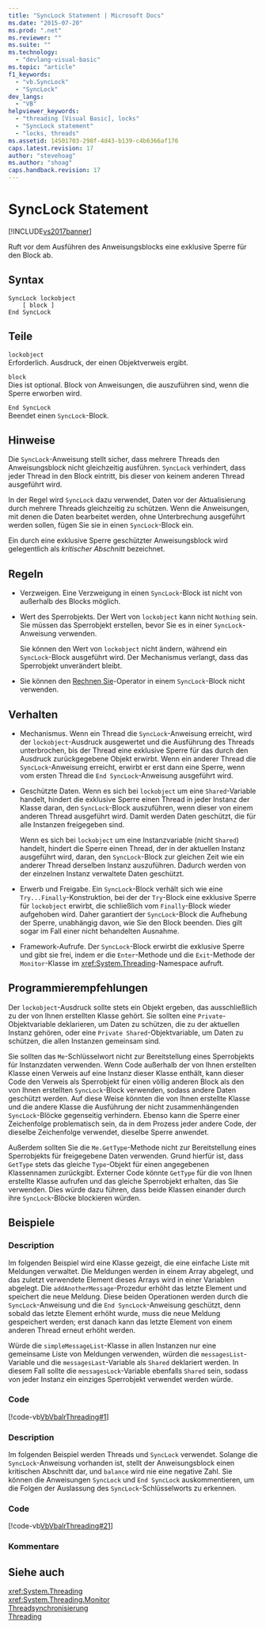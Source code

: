 ```yaml
---
title: "SyncLock Statement | Microsoft Docs"
ms.date: "2015-07-20"
ms.prod: ".net"
ms.reviewer: ""
ms.suite: ""
ms.technology: 
  - "devlang-visual-basic"
ms.topic: "article"
f1_keywords: 
  - "vb.SyncLock"
  - "SyncLock"
dev_langs: 
  - "VB"
helpviewer_keywords: 
  - "threading [Visual Basic], locks"
  - "SyncLock statement"
  - "locks, threads"
ms.assetid: 14501703-298f-4d43-b139-c4b6366af176
caps.latest.revision: 17
author: "stevehoag"
ms.author: "shoag"
caps.handback.revision: 17
---
```

# SyncLock Statement
[!INCLUDE[vs2017banner](../../../visual-basic/includes/vs2017banner.md)]

Ruft vor dem Ausführen des Anweisungsblocks eine exklusive Sperre für den Block ab.  
  
## Syntax  
  
```  
SyncLock lockobject  
    [ block ]  
End SyncLock  
```  
  
## Teile  
 `lockobject`  
 Erforderlich.  Ausdruck, der einen Objektverweis ergibt.  
  
 `block`  
 Dies ist optional.  Block von Anweisungen, die auszuführen sind, wenn die Sperre erworben wird.  
  
 `End SyncLock`  
 Beendet einen `SyncLock`\-Block.  
  
## Hinweise  
 Die `SyncLock`\-Anweisung stellt sicher, dass mehrere Threads den Anweisungsblock nicht gleichzeitig ausführen.  `SyncLock` verhindert, dass jeder Thread in den Block eintritt, bis dieser von keinem anderen Thread ausgeführt wird.  
  
 In der Regel wird `SyncLock` dazu verwendet, Daten vor der Aktualisierung durch mehrere Threads gleichzeitig zu schützen.  Wenn die Anweisungen, mit denen die Daten bearbeitet werden, ohne Unterbrechung ausgeführt werden sollen, fügen Sie sie in einen `SyncLock`\-Block ein.  
  
 Ein durch eine exklusive Sperre geschützter Anweisungsblock wird gelegentlich als *kritischer Abschnitt* bezeichnet.  
  
## Regeln  
  
-   Verzweigen.  Eine Verzweigung in einen `SyncLock`\-Block ist nicht von außerhalb des Blocks möglich.  
  
-   Wert des Sperrobjekts.  Der Wert von `lockobject` kann nicht `Nothing` sein.  Sie müssen das Sperrobjekt erstellen, bevor Sie es in einer `SyncLock`\-Anweisung verwenden.  
  
     Sie können den Wert von `lockobject` nicht ändern, während ein `SyncLock`\-Block ausgeführt wird.  Der Mechanismus verlangt, dass das Sperrobjekt unverändert bleibt.  
  
-   Sie können den [Rechnen Sie](../../../visual-basic/language-reference/operators/await-operator.md)\-Operator in einem `SyncLock`\-Block nicht verwenden.  
  
## Verhalten  
  
-   Mechanismus.  Wenn ein Thread die `SyncLock`\-Anweisung erreicht, wird der `lockobject`\-Ausdruck ausgewertet und die Ausführung des Threads unterbrochen, bis der Thread eine exklusive Sperre für das durch den Ausdruck zurückgegebene Objekt erwirbt.  Wenn ein anderer Thread die `SyncLock`\-Anweisung erreicht, erwirbt er erst dann eine Sperre, wenn vom ersten Thread die `End SyncLock`\-Anweisung ausgeführt wird.  
  
-   Geschützte Daten.  Wenn es sich bei `lockobject` um eine `Shared`\-Variable handelt, hindert die exklusive Sperre einen Thread in jeder Instanz der Klasse daran, den `SyncLock`\-Block auszuführen, wenn dieser von einem anderen Thread ausgeführt wird.  Damit werden Daten geschützt, die für alle Instanzen freigegeben sind.  
  
     Wenn es sich bei `lockobject` um eine Instanzvariable \(nicht `Shared`\) handelt, hindert die Sperre einen Thread, der in der aktuellen Instanz ausgeführt wird, daran, den `SyncLock`\-Block zur gleichen Zeit wie ein anderer Thread derselben Instanz auszuführen.  Dadurch werden von der einzelnen Instanz verwaltete Daten geschützt.  
  
-   Erwerb und Freigabe.  Ein `SyncLock`\-Block verhält sich wie eine `Try...Finally`\-Konstruktion, bei der der `Try`\-Block eine exklusive Sperre für `lockobject` erwirbt, die schließlich vom `Finally`\-Block wieder aufgehoben wird.  Daher garantiert der `SyncLock`\-Block die Aufhebung der Sperre, unabhängig davon, wie Sie den Block beenden.  Dies gilt sogar im Fall einer nicht behandelten Ausnahme.  
  
-   Framework\-Aufrufe.  Der `SyncLock`\-Block erwirbt die exklusive Sperre und gibt sie frei, indem er die `Enter`\-Methode und die `Exit`\-Methode der `Monitor`\-Klasse im <xref:System.Threading>\-Namespace aufruft.  
  
## Programmierempfehlungen  
 Der `lockobject`\-Ausdruck sollte stets ein Objekt ergeben, das ausschließlich zu der von Ihnen erstellten Klasse gehört.  Sie sollten eine `Private`\-Objektvariable deklarieren, um Daten zu schützen, die zu der aktuellen Instanz gehören, oder eine `Private Shared`\-Objektvariable, um Daten zu schützen, die allen Instanzen gemeinsam sind.  
  
 Sie sollten das `Me`\-Schlüsselwort nicht zur Bereitstellung eines Sperrobjekts für Instanzdaten verwenden.  Wenn Code außerhalb der von Ihnen erstellten Klasse einen Verweis auf eine Instanz dieser Klasse enthält, kann dieser Code den Verweis als Sperrobjekt für einen völlig anderen Block als den von Ihnen erstellten `SyncLock`\-Block verwenden, sodass andere Daten geschützt werden.  Auf diese Weise könnten die von Ihnen erstellte Klasse und die andere Klasse die Ausführung der nicht zusammenhängenden `SyncLock`\-Blöcke gegenseitig verhindern.  Ebenso kann die Sperre einer Zeichenfolge problematisch sein, da in dem Prozess jeder andere Code, der dieselbe Zeichenfolge verwendet, dieselbe Sperre anwendet.  
  
 Außerdem sollten Sie die `Me.GetType`\-Methode nicht zur Bereitstellung eines Sperrobjekts für freigegebene Daten verwenden.  Grund hierfür ist, dass `GetType` stets das gleiche `Type`\-Objekt für einen angegebenen Klassennamen zurückgibt.  Externer Code könnte `GetType` für die von Ihnen erstellte Klasse aufrufen und das gleiche Sperrobjekt erhalten, das Sie verwenden.  Dies würde dazu führen, dass beide Klassen einander durch ihre `SyncLock`\-Blöcke blockieren würden.  
  
## Beispiele  
  
### Description  
 Im folgenden Beispiel wird eine Klasse gezeigt, die eine einfache Liste mit Meldungen verwaltet.  Die Meldungen werden in einem Array abgelegt, und das zuletzt verwendete Element dieses Arrays wird in einer Variablen abgelegt.  Die `addAnotherMessage`\-Prozedur erhöht das letzte Element und speichert die neue Meldung.  Diese beiden Operationen werden durch die `SyncLock`\-Anweisung und die `End SyncLock`\-Anweisung geschützt, denn sobald das letzte Element erhöht wurde, muss die neue Meldung gespeichert werden; erst danach kann das letzte Element von einem anderen Thread erneut erhöht werden.  
  
 Würde die `simpleMessageList`\-Klasse in allen Instanzen nur eine gemeinsame Liste von Meldungen verwenden, würden die `messagesList`\-Variable und die `messagesLast`\-Variable als `Shared` deklariert werden.  In diesem Fall sollte die `messagesLock`\-Variable ebenfalls `Shared` sein, sodass von jeder Instanz ein einziges Sperrobjekt verwendet werden würde.  
  
### Code  
 [!code-vb[VbVbalrThreading#1](../../../visual-basic/language-reference/statements/codesnippet/visualbasic/synclock-statement_1.vb)]  
  
### Description  
 Im folgenden Beispiel werden Threads und `SyncLock` verwendet.  Solange die `SyncLock`\-Anweisung vorhanden ist, stellt der Anweisungsblock einen kritischen Abschnitt dar, und `balance` wird nie eine negative Zahl.  Sie können die Anweisungen `SyncLock` und `End SyncLock` auskommentieren, um die Folgen der Auslassung des `SyncLock`\-Schlüsselworts zu erkennen.  
  
### Code  
 [!code-vb[VbVbalrThreading#21](../../../visual-basic/language-reference/statements/codesnippet/visualbasic/synclock-statement_2.vb)]  
  
### Kommentare  
  
## Siehe auch  
 <xref:System.Threading>   
 <xref:System.Threading.Monitor>   
 [Threadsynchronisierung](../Topic/Thread%20Synchronization%20\(C%23%20and%20Visual%20Basic\).md)   
 [Threading](../Topic/Threading%20\(C%23%20and%20Visual%20Basic\).md)